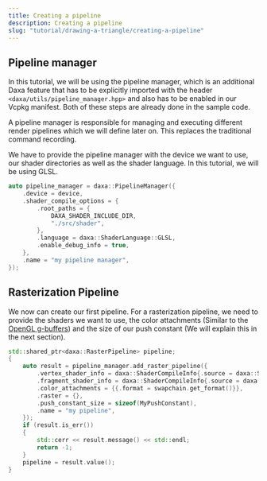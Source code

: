 ```yaml
---
title: Creating a pipeline
description: Creating a pipeline
slug: "tutorial/drawing-a-triangle/creating-a-pipeline"
---
```


## Pipeline manager

In this tutorial, we will be using the pipeline manager, which is an additional Daxa feature that has to be explicitly imported with the header `<daxa/utils/pipeline_manager.hpp>` and also has to be enabled in our Vcpkg manifest. Both of these steps are already done in the sample code.

A pipeline manager is responsible for managing and executing different render pipelines which we will define later on. This replaces the traditional command recording.

We have to provide the pipeline manager with the device we want to use, our shader directories as well as the shader language. In this tutorial, we will be using GLSL.

```cpp
auto pipeline_manager = daxa::PipelineManager({
    .device = device,
    .shader_compile_options = {
        .root_paths = {
            DAXA_SHADER_INCLUDE_DIR,
            "./src/shader",
        },
        .language = daxa::ShaderLanguage::GLSL,
        .enable_debug_info = true,
    },
    .name = "my pipeline manager",
});
```

## Rasterization Pipeline

We now can create our first pipeline. For a rasterization pipeline, we need to provide the shaders we want to use, the color attachments (Similar to the [OpenGL g-buffers](https://learnopengl.com/Advanced-Lighting/Deferred-Shading)) and the size of our push constant (We will explain this in the next section).

```cpp
std::shared_ptr<daxa::RasterPipeline> pipeline;
{
    auto result = pipeline_manager.add_raster_pipeline({
        .vertex_shader_info = daxa::ShaderCompileInfo{.source = daxa::ShaderFile{"main.glsl"}},
        .fragment_shader_info = daxa::ShaderCompileInfo{.source = daxa::ShaderFile{"main.glsl"}},
        .color_attachments = {{.format = swapchain.get_format()}},
        .raster = {},
        .push_constant_size = sizeof(MyPushConstant),
        .name = "my pipeline",
    });
    if (result.is_err())
    {
        std::cerr << result.message() << std::endl;
        return -1;
    }
    pipeline = result.value();
}
```
